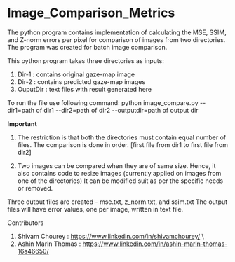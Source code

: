 # Image_Comparison_Metrics

The python program contains implementation of calculating the MSE, SSIM, and Z-norm errors per pixel for comparison of images from two directories.
The program was created for batch image comparison.

This python program takes three directories as inputs: 
1. Dir-1 : contains original gaze-map image
2. Dir-2 : contains predicted gaze-map images
3. OuputDir : text files with result generated here


To run the file use following command:
python image_compare.py --dir1=path of dir1 --dir2=path of dir2 --outputdir=path of output dir

**Important** 
1. The restriction is that both the directories must contain equal number of files.
   The comparison is done in order. [first file from dir1 to first file from dir2] 

2. Two images can be compared when they are of same size.
   Hence, it also contains code to resize images (currently applied on images from one of the directories) 
   It can be modified suit as per the specific needs or removed.  

Three output files are created - mse.txt, z_norm.txt, and ssim.txt
The output files will have error values, one per image, written in text file.

Contributors 
1. Shivam Chourey : https://www.linkedin.com/in/shivamchourey/  \
2. Ashin Marin Thomas : https://www.linkedin.com/in/ashin-marin-thomas-16a46650/

